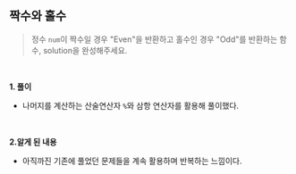 ## 짝수와 홀수

> 정수 `num`이 짝수일 경우 "Even"을 반환하고 홀수인 경우 "Odd"를 반환하는 함수, solution을 완성해주세요.

<br>

**1. 풀이**

- 나머지를 계산하는 산술연산자 `%`와 삼항 연산자를 활용해 풀이했다.

<br>

**2.알게 된 내용**

- 아직까진 기존에 풀었던 문제들을 계속 활용하며 반복하는 느낌이다.
